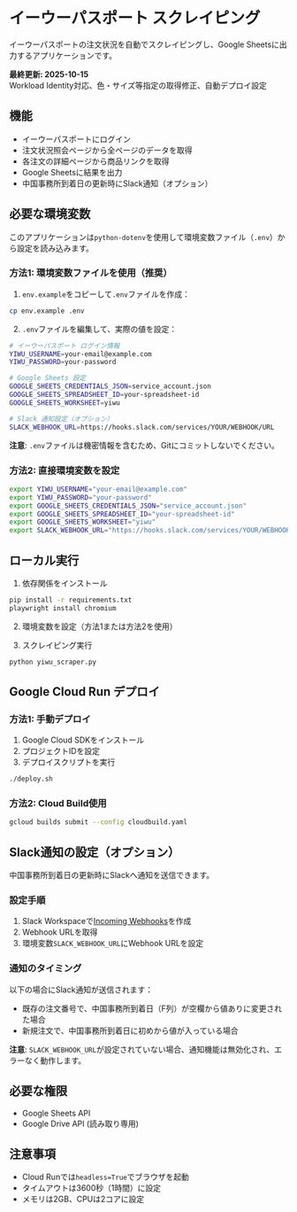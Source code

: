 # イーウーパスポート スクレイピング

イーウーパスポートの注文状況を自動でスクレイピングし、Google Sheetsに出力するアプリケーションです。

**最終更新: 2025-10-15**  
Workload Identity対応、色・サイズ等指定の取得修正、自動デプロイ設定

## 機能

- イーウーパスポートにログイン
- 注文状況照会ページから全ページのデータを取得
- 各注文の詳細ページから商品リンクを取得
- Google Sheetsに結果を出力
- 中国事務所到着日の更新時にSlack通知（オプション）

## 必要な環境変数

このアプリケーションは`python-dotenv`を使用して環境変数ファイル（`.env`）から設定を読み込みます。

### 方法1: 環境変数ファイルを使用（推奨）

1. `env.example`をコピーして`.env`ファイルを作成：
```bash
cp env.example .env
```

2. `.env`ファイルを編集して、実際の値を設定：
```bash
# イーウーパスポート ログイン情報
YIWU_USERNAME=your-email@example.com
YIWU_PASSWORD=your-password

# Google Sheets 設定
GOOGLE_SHEETS_CREDENTIALS_JSON=service_account.json
GOOGLE_SHEETS_SPREADSHEET_ID=your-spreadsheet-id
GOOGLE_SHEETS_WORKSHEET=yiwu

# Slack 通知設定（オプション）
SLACK_WEBHOOK_URL=https://hooks.slack.com/services/YOUR/WEBHOOK/URL
```

**注意**: `.env`ファイルは機密情報を含むため、Gitにコミットしないでください。

### 方法2: 直接環境変数を設定

```bash
export YIWU_USERNAME="your-email@example.com"
export YIWU_PASSWORD="your-password"
export GOOGLE_SHEETS_CREDENTIALS_JSON="service_account.json"
export GOOGLE_SHEETS_SPREADSHEET_ID="your-spreadsheet-id"
export GOOGLE_SHEETS_WORKSHEET="yiwu"
export SLACK_WEBHOOK_URL="https://hooks.slack.com/services/YOUR/WEBHOOK/URL"
```

## ローカル実行

1. 依存関係をインストール
```bash
pip install -r requirements.txt
playwright install chromium
```

2. 環境変数を設定（方法1または方法2を使用）

3. スクレイピング実行
```bash
python yiwu_scraper.py
```

## Google Cloud Run デプロイ

### 方法1: 手動デプロイ

1. Google Cloud SDKをインストール
2. プロジェクトIDを設定
3. デプロイスクリプトを実行
```bash
./deploy.sh
```

### 方法2: Cloud Build使用

```bash
gcloud builds submit --config cloudbuild.yaml
```

## Slack通知の設定（オプション）

中国事務所到着日の更新時にSlackへ通知を送信できます。

### 設定手順

1. Slack Workspaceで[Incoming Webhooks](https://api.slack.com/messaging/webhooks)を作成
2. Webhook URLを取得
3. 環境変数`SLACK_WEBHOOK_URL`にWebhook URLを設定

### 通知のタイミング

以下の場合にSlack通知が送信されます：
- 既存の注文番号で、中国事務所到着日（F列）が空欄から値ありに変更された場合
- 新規注文で、中国事務所到着日に初めから値が入っている場合

**注意**: `SLACK_WEBHOOK_URL`が設定されていない場合、通知機能は無効化され、エラーなく動作します。

## 必要な権限

- Google Sheets API
- Google Drive API (読み取り専用)

## 注意事項

- Cloud Runでは`headless=True`でブラウザを起動
- タイムアウトは3600秒（1時間）に設定
- メモリは2GB、CPUは2コアに設定
